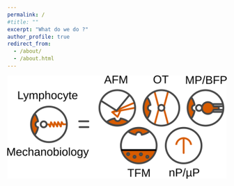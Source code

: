 ```yaml
---
permalink: /
#title: ""
excerpt: "What do we do ?"
author_profile: true
redirect_from: 
  - /about/
  - /about.html
---
```


![Icons](/images/icones.png)